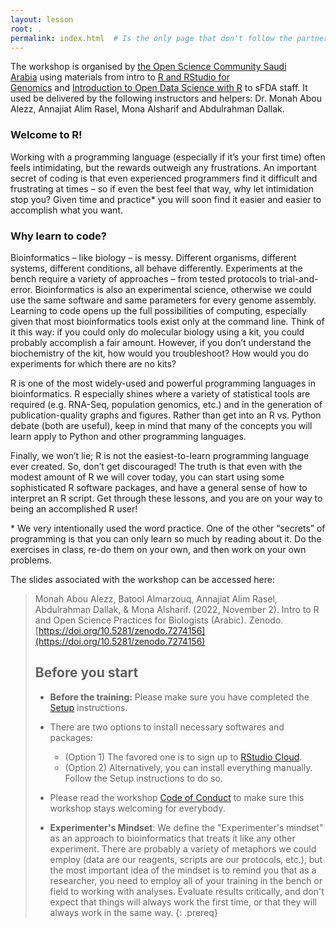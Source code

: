 ```yaml
---
layout: lesson
root: .
permalink: index.html  # Is the only page that don't follow the partner /:path/index.html
---
```


The workshop is organised by [the Open Science Community Saudi Arabia](https://osc-ksa.com/ar-index.html) using materials from intro to [R and RStudio for Genomics](https://datacarpentry.org/genomics-r-intro/) and [Introduction to Open Data Science with R](https://carpentries-incubator.github.io/open-science-with-r/) to sFDA staff. It used be delivered by the following instructors and helpers: Dr. Monah Abou Alezz, Annajiat Alim Rasel, Mona Alsharif and Abdulrahman Dallak​​​​​​​.


### Welcome to R!
Working with a programming language (especially if it’s your
first time) often feels intimidating, but the rewards outweigh any frustrations.
An important secret of coding is that even experienced programmers find it
difficult and frustrating at times – so if even the best feel that way, why let
intimidation stop you? Given time and practice* you will soon find it easier
and easier to accomplish what you want.

### Why learn to code?
Bioinformatics – like biology – is messy. Different
organisms, different systems, different conditions, all behave differently.
Experiments at the bench require a variety of approaches – from tested protocols
to trial-and-error. Bioinformatics is also an experimental science, otherwise we
could use the same software and same parameters for every genome assembly.
Learning to code opens up the full possibilities of computing, especially given
that most bioinformatics tools exist only at the command line. Think of it this
way: if you could only do molecular biology using a kit, you could probably
accomplish a fair amount. However, if you don’t understand the biochemistry of
the kit, how would you troubleshoot? How would you do experiments for which
there are no kits?

R is one of the most widely-used and powerful programming languages in
bioinformatics. R especially shines where a variety of statistical tools are
required (e.g. RNA-Seq, population genomics, etc.) and in the generation of
publication-quality graphs and figures. Rather than get into an R vs. Python
debate (both are useful), keep in mind that many of the concepts you will learn
apply to Python and other programming languages.

Finally, we won’t lie; R is not the easiest-to-learn programming language ever
created. So, don’t get discouraged! The truth is that even with the modest
amount of R we will cover today, you can start using some sophisticated R
software packages, and have a general sense of how to interpret an R script.
Get through these lessons, and you are on your way to being an accomplished R
user!

\* We very intentionally used the word practice. One of the other “secrets” of
programming is that you can only learn so much by reading about it. Do the
exercises in class, re-do them on your own, and then work on your own problems.

The slides associated with the workshop can be accessed here:
> Monah Abou Alezz, Batool Almarzouq, Annajiat Alim Rasel, Abdulrahman Dallak, & Mona Alsharif. (2022, November 2). Intro to R and Open Science Practices for Biologists (Arabic). Zenodo. [https://doi.org/10.5281/zenodo.7274156](https://doi.org/10.5281/zenodo.7274156)
> 
> ## Before you start
> - **Before the training:** Please make sure you have completed the [Setup](https://carpentries-incubator.github.io/open-science-with-r/setup.html) instructions.   
> - There are two options to install necessary softwares and packages:
>   * (Option 1) The favored one is to sign up to [RStudio Cloud](https://rstudio.cloud/).
>   * (Option 2) Alternatively, you can install everything manually. Follow the Setup instructions to do so.
>
> - Please read the workshop [Code of Conduct](https://github.com/Open-Science-Community-Saudi-Arabia/Open-Science-Community-in-Saudi/blob/main/CODE_OF_CONDUCT.md) to make sure this workshop stays welcoming for everybody.   
>
> - **Experimenter's Mindset**: We define the "Experimenter's mindset" as an
>    approach to bioinformatics that treats it like any other experiment. There
>    are probably a variety of metaphors we could employ (data are our
>    reagents, scripts are our protocols, etc.), but the most important idea of
>    the mindset is to remind you that as a researcher, you need to employ all
>    of your training in the bench or field to working with analyses. Evaluate
>    results critically, and don't expect that things will always work the first
>    time, or that they will always work in the same way.
{: .prereq}
